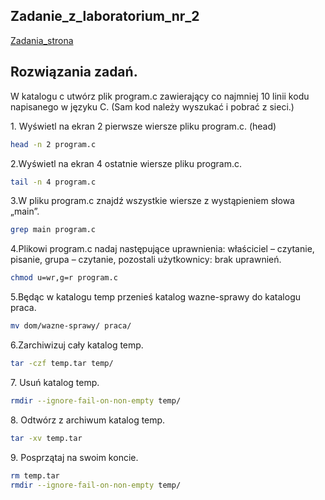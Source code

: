 ## Zadanie_z_laboratorium_nr_2

[Zadania_strona](http://wbzyl.inf.ug.edu.pl/sp/labs02)

## Rozwiązania zadań.

W katalogu c utwórz plik program.c zawierający co najmniej 10 linii kodu napisanego w języku C. (Sam kod należy wyszukać i pobrać z sieci.)

1\. Wyświetl na ekran 2 pierwsze wiersze pliku program.c. (head)

```sh
head -n 2 program.c
```

2\.Wyświetl na ekran 4 ostatnie wiersze pliku program.c.

```sh
tail -n 4 program.c
```

3\.W pliku program.c znajdź wszystkie wiersze z wystąpieniem słowa „main”.

```sh
grep main program.c
```

4\.Plikowi program.c nadaj następujące uprawnienia: właściciel – czytanie, pisanie, grupa – czytanie, pozostali użytkownicy: brak uprawnień.

```sh
chmod u=wr,g=r program.c
```
5\.Będąc w katalogu temp przenieś katalog wazne-sprawy do katalogu praca.

```sh
mv dom/wazne-sprawy/ praca/
```

6\.Zarchiwizuj cały katalog temp.

```sh
tar -czf temp.tar temp/
```

7\. Usuń katalog temp.

```sh
rmdir --ignore-fail-on-non-empty temp/
```

8\. Odtwórz z archiwum katalog temp.

```sh
tar -xv temp.tar
```

9\. Posprzątaj na swoim koncie.

```sh
rm temp.tar
rmdir --ignore-fail-on-non-empty temp/
```
